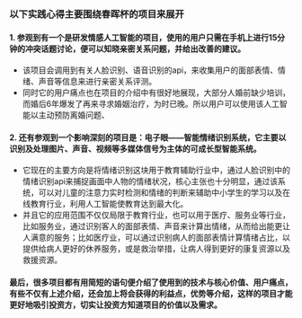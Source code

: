 ### 以下实践心得主要围绕春晖杯的项目来展开
#### 1. 参观到有一个是研发情感人工智能的项目，使用的用户只需在手机上进行15分钟的冲突话题讨论，便可以知晓亲密关系问题，并给出改善的建议。
- 该项目会调用到有关人脸识别、语音识别的api，来收集用户的面部表情、情绪、声音等信息来进行亲密关系评测。
- 同时它的用户痛点也在项目的介绍中有很好地展现，大部分人婚前缺少培训，而婚后6年爆发了再来寻求婚姻治疗，为时已晚。所以用户可以使用该人工智能以主动预防离婚问题、
#### 2. 还有参观到一个影响深刻的项目是：电子眼——智能情绪识别系统，它主要以识别及处理图片、声音、视频等多媒体信号为主体的可成长型智能系统。
- 它现在的主要方向是将情绪识别这块用于教育辅助行业中，通过人脸识别中的情绪识别api来捕捉画面中人物的情绪状况，核心主张也十分明显，通过该系统，可以对儿童的注意力实时检测和情绪的判断来辅助中小学生的学习以及在线教育行业，利用人工智能使教育达到最大化。
- 并且它的应用范围不仅仅局限于教育行业，也可以用于医疗、服务业等行业，比如服务业，通过识别客人的面部表情、声音来计算出情绪，从而给出能更让人满意的服务；比如医疗业，可以通过识别病人的面部表情计算情绪占比，以提供给病人更好的休养服务，或是救治举措，让病人得到更好的康复资源以及救援资源。
#### 最后，很多项目都有用简短的语句便介绍了使用到的技术与核心价值、用户痛点，有些不仅有上述介绍，还会加上将会获得的利益点，优势等介绍，这样的项目才能更好地吸引投资方，切实让投资方知道项目的价值以及需求。
